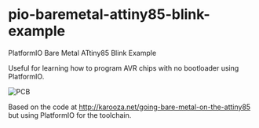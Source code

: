 # pio-baremetal-attiny85-blink-example

PlatformIO Bare Metal ATtiny85 Blink Example

Useful for learning how to program AVR chips with no bootloader using PlatformIO.

![PCB](https://jfenwick.github.io/images/attiny85-blink-pcb.jpg)

Based on the code at http://karooza.net/going-bare-metal-on-the-attiny85 but using PlatformIO for the toolchain.
